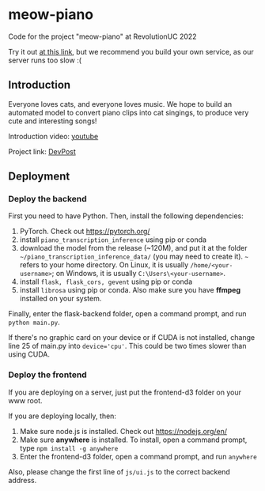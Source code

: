 # meow-piano
 Code for the project "meow-piano" at RevolutionUC 2022

Try it out [at this link](https://meow-piano.tech/), but we recommend you build your own service, as our server runs too slow :(



## Introduction

Everyone loves cats, and everyone loves music. We hope to build an automated model to convert piano clips into cat singings, to produce very cute and interesting songs!

Introduction video: [youtube](https://www.youtube.com/watch?v=vgveh-92Aog)

Project link: [DevPost](https://devpost.com/software/meow-piano)



## Deployment

### Deploy the backend

First you need to have Python. Then, install the following dependencies:



1. PyTorch. Check out https://pytorch.org/
2. install `piano_transcription_inference` using pip or conda
3. download the model from the release (~120M), and put it at the folder `~/piano_transcription_inference_data/` (you may need to create it). `~` refers to your home directory. On Linux, it is usually `/home/<your-username>`; on Windows, it is usually `C:\Users\<your-username>`.
4. install `flask, flask_cors, gevent` using pip or conda
5. install `librosa` using pip or conda. Also make sure you have **ffmpeg** installed on your system.



Finally, enter the flask-backend folder, open a command prompt, and run `python main.py`.

If there's no graphic card on your device or if CUDA is not installed, change line 25 of main.py into `device='cpu'`. This could be two times slower than using CUDA.



### Deploy the frontend

If you are deploying on a server, just put the frontend-d3 folder on your www root.

If you are deploying locally, then:

1. Make sure node.js is installed. Check out https://nodejs.org/en/
2. Make sure **anywhere** is installed. To install, open a command prompt, type `npm install -g anywhere`
3. Enter the frontend-d3 folder, open a command prompt, and run `anywhere`

Also, please change the first line of `js/ui.js` to the correct backend address.



